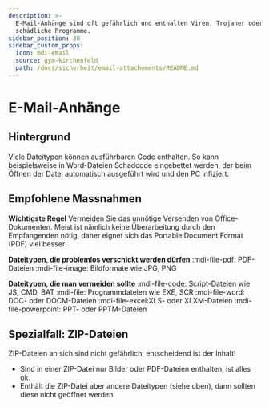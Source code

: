 ```yaml
---
description: >-
  E-Mail-Anhänge sind oft gefährlich und enthalten Viren, Trojaner oder andere
  schädliche Programme.
sidebar_position: 30
sidebar_custom_props:
  icon: mdi-email
  source: gym-kirchenfeld
  path: /docs/sicherheit/email-attachements/README.md
---
```


# E-Mail-Anhänge



## Hintergrund
Viele Dateitypen können ausführbaren Code enthalten. So kann beispielsweise in Word-Dateien Schadcode eingebettet werden, der beim Öffnen der Datei automatisch ausgeführt wird und den PC infiziert.


## Empfohlene Massnahmen

**Wichtigste Regel**
Vermeiden Sie das unnötige Versenden von Office-Dokumenten. Meist ist nämlich keine Überarbeitung durch den Empfangenden nötig, daher eignet sich das Portable Document Format (PDF) viel besser!


**Dateitypen, die problemlos verschickt werden dürfen**
:mdi-file-pdf: PDF-Dateien
:mdi-file-image: Bildformate wie JPG, PNG

**Dateitypen, die man vermeiden sollte**
:mdi-file-code: Script-Dateien wie JS, CMD, BAT
:mdi-file: Programmdateien wie EXE, SCR
:mdi-file-word: DOC- oder DOCM-Dateien
:mdi-file-excel:XLS- oder XLXM-Dateien
:mdi-file-powerpoint: PPT- oder PPTM-Dateien


## Spezialfall: ZIP-Dateien
ZIP-Dateien an sich sind nicht gefährlich, entscheidend ist der Inhalt!

- Sind in einer ZIP-Datei nur Bilder oder PDF-Dateien enthalten, ist alles ok.
- Enthält die ZIP-Datei aber andere Dateitypen (siehe oben), dann sollten diese nicht geöffnet werden.
